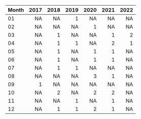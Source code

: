 |Month | 2017| 2018| 2019| 2020| 2021| 2022|
|:-----|----:|----:|----:|----:|----:|----:|
|01    |   NA|   NA|    1|   NA|   NA|   NA|
|02    |   NA|   NA|   NA|    1|   NA|   NA|
|03    |   NA|    1|   NA|   NA|    1|    2|
|04    |   NA|    1|    1|   NA|    2|    1|
|05    |   NA|    1|   NA|    1|    1|   NA|
|06    |   NA|    1|   NA|    1|    1|   NA|
|07    |   NA|    1|    1|   NA|   NA|   NA|
|08    |   NA|   NA|   NA|    3|    1|   NA|
|09    |    1|   NA|   NA|   NA|   NA|   NA|
|10    |   NA|    2|   NA|    2|    2|   NA|
|11    |   NA|   NA|    1|   NA|    1|   NA|
|12    |   NA|    1|    1|    2|    1|   NA|
